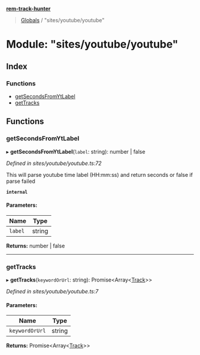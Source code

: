 **[rem-track-hunter](../README.md)**

> [Globals](../globals.md) / "sites/youtube/youtube"

# Module: "sites/youtube/youtube"

## Index

### Functions

* [getSecondsFromYtLabel](_sites_youtube_youtube_.md#getsecondsfromytlabel)
* [getTracks](_sites_youtube_youtube_.md#gettracks)

## Functions

### getSecondsFromYtLabel

▸ **getSecondsFromYtLabel**(`label`: string): number \| false

*Defined in sites/youtube/youtube.ts:72*

This will parse youtube time label (HH:mm:ss) and return seconds or false if parse failed

**`internal`** 

#### Parameters:

Name | Type |
------ | ------ |
`label` | string |

**Returns:** number \| false

___

### getTracks

▸ **getTracks**(`keywordOrUrl`: string): Promise\<Array\<[Track](../interfaces/_types_general_.track.md)>>

*Defined in sites/youtube/youtube.ts:7*

#### Parameters:

Name | Type |
------ | ------ |
`keywordOrUrl` | string |

**Returns:** Promise\<Array\<[Track](../interfaces/_types_general_.track.md)>>
